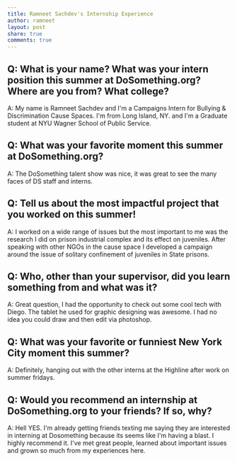 ```yaml
---
title: Ramneet Sachdev's Internship Experience
author: ramneet
layout: post
share: true
comments: true
---
```


## Q: What is your name? What was your intern position this summer at DoSomething.org? Where are you from? What college?

A: My name is Ramneet Sachdev and I'm a Campaigns Intern for Bullying & Discrimination Cause Spaces. I'm from Long Island, NY. and I'm a Graduate student at NYU Wagner School of Public Service.

## Q: What was your favorite moment this summer at DoSomething.org?

A: The DoSomething talent show was nice, it was great to see the many faces of DS staff and interns. 

## Q: Tell us about the most impactful project that you worked on this summer!

A: I worked on a wide range of issues but the most important to me was the research I did on prison industrial complex and its effect on juveniles. After speaking with other NGOs in the cause space I developed a campaign around the issue of solitary confinement of juveniles in State prisons. 

## Q: Who, other than your supervisor, did you learn something from and what was it?

A: Great question, I had the opportunity to check out some cool tech with Diego. The tablet he used for graphic designing was awesome. I had no idea you could draw and then edit via photoshop. 

## Q: What was your favorite or funniest New York City moment this summer?

A: Definitely, hanging out with the other interns at the Highline after work on summer fridays. 

## Q: Would you recommend an internship at DoSomething.org to your friends? If so, why?

A: Hell YES. I'm already getting friends texting me saying they are interested in interning at Dosomething because its seems like I'm having a blast. I highly recommend it. I've met great people, learned about important issues and grown so much from my experiences here.